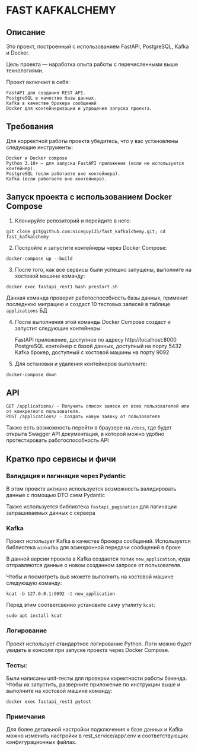 # FAST KAFKALCHEMY

## Описание

Это проект, построенный с использованием FastAPI, PostgreSQL, Kafka и Docker. 

Цель проекта — наработка опыта работы с перечисленными выше технологиями.

Проект включает в себя:

    FastAPI для создания REST API.
    PostgreSQL в качестве базы данных.
    Kafka в качестве брокера сообщений
    Docker для контейнеризации и упрощения запуска проекта.

## Требования

Для корректной работы проекта убедитесь, что у вас установлены следующие инструменты:

    Docker и Docker compose
    Python 3.10+ — для запуска FastAPI приложения (если не используется контейнер).
    PostgreSQL (если работаете вне контейнера).
    Kafka (если работаете вне контейнера).

## Запуск проекта с использованием Docker Compose

1) Клонируйте репозиторий и перейдите в него:

```commandline
git clone git@github.com:niceguy135/fast_kafkalchemy.git; cd fast_kafkalchemy
```

2) Постройте и запустите контейнеры через Docker Compose:

```commandline
docker-compose up --build
```

3) После того, как все сервисы были успешно запущены, выполните на хостовой машине команду:
```commandline
docker exec fastapi_rest1 bash prestart.sh
```

Данная команда проверит работоспособность базы данных,
применит последнюю миграцию и создаст 10 тестовых записей в таблице ``applications`` БД

4) После выполнения этой команды Docker Compose создаст и запустит следующие контейнеры:

    FastAPI приложение, доступное по адресу http://localhost:8000
    PostgreSQL контейнер с базой данных, доступный на порту 5432
    Kafka брокер, доступный с хостовой машины на порту 9092

5) Для остановки и удаления контейнеров выполните:

```commandline
docker-compose down
```

## API

    GET /applications/ - Получить список заявок от всех пользователей или от конкретного пользователя.
    POST /applications/ - Создать новую заявку от пользователя

Также есть возможность перейти в браузере на ``/docs``, где будет открыта Swagger API документация, 
в которой можно удобно протестировать работоспособность API

## Кратко про сервисы и фичи

### Валидация и пагинация через Pydantic

В этом проекте активно используется возможность валидировать данные с помощью DTO схем Pydantic

Также используется библиотека ``fastapi_pagination`` для пагинации запрашиваемых данных с сервера

### Kafka

Проект использует Kafka в качестве брокера сообщений. 
Используется библиотека ``aiokafka`` для асинхронной передачи сообщений в броке

В данной версии проекта в Kafka создается топик ``new_application``, куда отправляются данные
о новом созданном запросе от пользователя.

Чтобы и посмотреть выв можете выполнить на хостовой машине следующую команду:
```commandline
kcat -b 127.0.0.1:9092 -t new_application
```

Перед этим соответсвенно установите саму утилиту ``kcat``:
```commandline
sudo apt install kcat
```

### Логирование

Проект использует стандартное логирование Python. Логи можно будет увидеть в консоли при запуске проекта через Docker Compose.

### Тесты:

Были написаны unit-тесты для проверки коректности работы бэкенда.
Чтобы их запустить, разверните приложение по инструкции выше и выполните на хостовой машине команду:
```commandline
docker exec fastapi_rest1 pytest
```

### Примечания

Для более детальной настройки подключения к базе данных и Kafka можно изменить настройки в rest_service/app/.env и соответствующих конфигурационных файлах.
